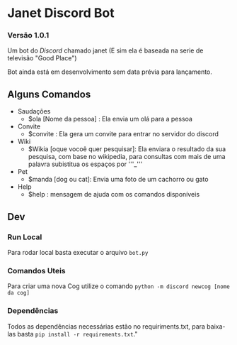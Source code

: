 # Janet Discord Bot
### Versão 1.0.1
Um bot do _Discord_ chamado janet 
(E sim ela é baseada na serie de televisão "Good Place")

Bot ainda está em desenvolvimento sem data prévia para lançamento.


## Alguns Comandos
* Saudações
    * $ola [Nome da pessoa] :  Ela envia um olá para a pessoa    
* Convite
    * $convite : Ela gera um convite para entrar no servidor do discord
* Wiki
    * $Wikia [oque vocoê quer pesquisar]: Ela enviara o resultado da sua pesquisa, com base no wikipedia, 
    para consultas com mais de uma palavra subistitua os espaços por '''_'''
* Pet
    * $manda [dog ou cat]: Envia uma foto de  um cachorro ou gato
* Help
    * $help : mensagem de ajuda com os comandos disponíveis

## Dev 
### Run Local
Para rodar local basta executar o arquivo `bot.py`

### Comandos Uteis
Para criar uma nova Cog utilize o comando `python -m discord newcog [nome da cog]`

### Dependências 
 Todos as dependências necessárias estão no requiriments.txt, 
 para baixa-las basta `pip install -r requirements.txt`."